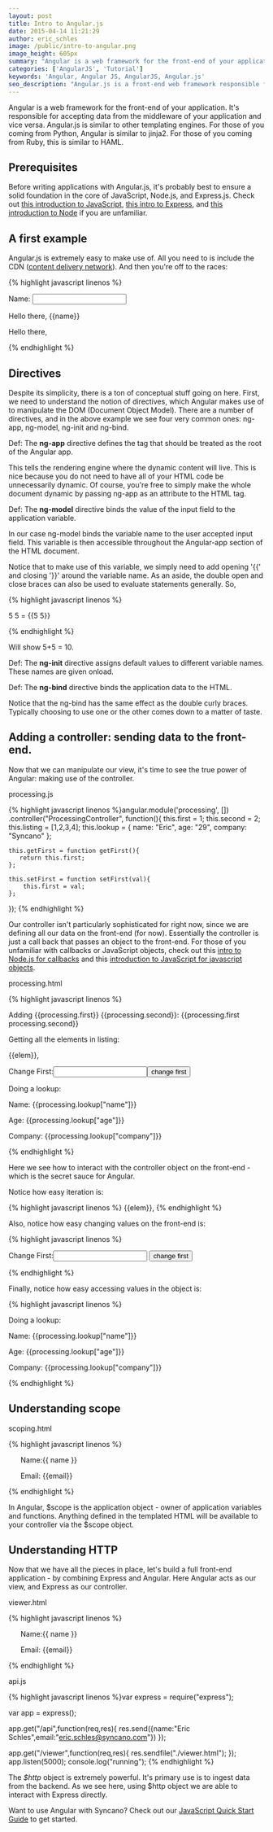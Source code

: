 ```yaml
---
layout: post
title: Intro to Angular.js
date: 2015-04-14 11:21:29
author: eric_schles
image: /public/intro-to-angular.png
image_height: 605px
summary: "Angular is a web framework for the front-end of your application. It’s responsible for accepting data from the middleware of your application and vice versa. Angular.js is similar to other templating engines. For those of you coming from Python, Angular is similar to jinja2. For those of you coming from Ruby, this is similar to HAML."
categories: ['AngularJS', 'Tutorial']
keywords: 'Angular, Angular JS, AngularJS, Angular.js'
seo_description: "Angular.js is a front-end web framework responsible for accepting data from the middleware of your app & vice versa. See how easy (& awesome) it is to use!"
---
```

<p>Angular is a web framework for the front-end of your application.  It's responsible for accepting data from the middleware of your application and vice versa. Angular.js is similar to other templating engines.  For those of you coming from Python, Angular is similar to jinja2.  For those of you coming from Ruby, this is similar to HAML.<!--more--></p>

<h2>Prerequisites</h2>

<p>Before writing applications with Angular.js, it's probably best to ensure a solid foundation in the core of JavaScript, Node.js, and Express.js.  Check out <a href="http://www.syncano.com/getting-know-javascript-intro/">this introduction to JavaScript</a>, <a href="http://www.syncano.com/intro-to-express-js">this intro to Express</a>, and <a href="http://www.syncano.com/intro-to-node-js">this introduction to Node</a> if you are unfamiliar.</p>

<h2>A first example</h2>

<p>Angular.js is extremely easy to make use of. All you need to is include the CDN (<a href="http://en.wikipedia.org/wiki/Content_delivery_network">content delivery network</a>).  And then you're off to the races:</p>

{% highlight javascript linenos %}
<!doctype html>
<html>
<head>
<script src="http://ajax.googleapis.com/ajax/libs/angularjs/1.3.14/angular.min.js"></script>
</head>
<body>
<div ng-app="" ng-init="default='Eric'">
 <p>Name: <input type="text" ng-model="name"></p>
 <p>Hello there, {{name}}</p>
 <p>Hello there, <span ng-bind="default"></span></p>
</div>
</body>
</html>
{% endhighlight %}

<h2>Directives</h2>

<p>Despite its simplicity, there is a ton of conceptual stuff going on here.  First, we need to understand the notion of directives, which Angular makes use of to manipulate the DOM (Document Object Model).  There are a number of directives, and in the above example we see four very common ones: ng-app, ng-model, ng-init and ng-bind.</p>

<p>Def: The <strong>ng-app</strong> directive defines the tag that should be treated as the root of the Angular app.</p>

<p>This tells the rendering engine where the dynamic content will live.  This is nice because you do not need to have all of your HTML code be unnecessarily dynamic.  Of course, you're free to simply make the whole document dynamic by passing ng-app as an attribute to the HTML tag.</p>

<p>Def: The <strong>ng-model</strong> directive binds the value of the input field to the application variable.</p>

<p>In our case ng-model binds the variable name to the user accepted input field.  This variable is then accessible throughout the Angular-app section of the HTML document.</p>

<p>Notice that to make use of this variable, we simply need to add opening '{{' and closing '}}' around the variable name.  As an aside, the double open and close braces can also be used to evaluate statements generally.  So,</p>

{% highlight javascript linenos %}
<div ng-app="">
 <p>5 5 = {{5   5}}</p>
</div>
{% endhighlight %}

<p>Will show 5+5 = 10.</p>

<p>Def: The <strong>ng-init</strong> directive assigns default values to different variable names.  These names are given onload.</p>

<p>Def: The <strong>ng-bind</strong> directive binds the application data to the HTML.</p>

<p>Notice that the ng-bind has the same effect as the double curly braces.  Typically choosing to use one or the other comes down to a matter of taste.</p>

<h2>Adding a controller: sending data to the front-end.</h2>

<p>Now that we can manipulate our view, it's time to see the true power of Angular: making use of the controller.</p>

<p>processing.js</p>

{% highlight javascript linenos %}angular.module('processing', [])
 .controller("ProcessingController", function(){
    this.first = 1;
    this.second = 2;
    this.listing = [1,2,3,4];
    this.lookup = {
      name: "Eric",
      age: "29",
      company: "Syncano"
     };

    this.getFirst = function getFirst(){
       return this.first; 
    };

    this.setFirst = function setFirst(val){
        this.first = val;
    };

   });
{% endhighlight %}

<p>Our controller isn't particularly sophisticated for right now, since we are defining all our data on the front-end (for now).  Essentially the controller is just a call back that passes an object to the front-end.  For those of you unfamiliar with callbacks or JavaScript objects, check out this <a href="http://www.syncano.com/intro-to-node-js">intro to Node.js for callbacks</a> and this <a href="http://www.syncano.com/data-structures-in-javascript/">introduction to JavaScript for javascript objects</a>.</p>

<p>processing.html</p>

{% highlight javascript linenos %}
<!doctype html>
<html>
<head>
<script src="http://ajax.googleapis.com/ajax/libs/angularjs/1.3.14/angular.min.js"></script>
</head>
<body>
<div ng-app="processing" ng-controller="ProcessingController as processing"> 
 <p> Adding {{processing.first}}   {{processing.second}}: {{processing.first   processing.second}}</p>
 <p> Getting all the elements in listing:</p>
  <span ng-repeat="elem in processing.listing">
    {{elem}},
  </span> 
 <p> Change First:<input type="number" ng-model="val"><button class="btn" ng-click="processing.setFirst(val)">change first</button>
 <p>Doing a lookup:</p>
 <p>Name: {{processing.lookup["name"]}}</p>
 <p>Age: {{processing.lookup["age"]}}</p>
 <p>Company: {{processing.lookup["company"]}}</p>
</div> 
</body>
</html>
{% endhighlight %}
<p>Here we see how to interact with the controller object on the front-end - which is the secret sauce for Angular.</p>

<p>Notice how easy iteration is:</p>

{% highlight javascript linenos %}
<span ng-repeat="elem in processing.listing">
    {{elem}},
</span>
{% endhighlight %}

<p>Also, notice how easy changing values on the front-end is:</p>

{% highlight javascript linenos %}
<p> Change First:<input type="number" ng-model="val">
<button class="btn" ng-click="processing.setFirst(val)">change first</button>
</p>
{% endhighlight %}

<p>Finally, notice how easy accessing values in the object is:</p>

{% highlight javascript linenos %}
 <p>Doing a lookup:</p>
 <p>Name: {{processing.lookup["name"]}}</p>
 <p>Age: {{processing.lookup["age"]}}</p>
 <p>Company: {{processing.lookup["company"]}}</p>
{% endhighlight %}

<h2>Understanding scope</h2>

<p>scoping.html</p>

{% highlight javascript linenos %}
<!DOCTYPE html>
<html>
<head>
<script src= "http://ajax.googleapis.com/ajax/libs/angularjs/1.3.14/angular.min.js"></script>
</head>
<body>
<div ng-app="myApp" ng-controller="customersCtrl"> 
<ul>
    <p>Name:{{ name }}</p>
    <p>Email: {{email}}</p>
</ul>
</div>

<script>
var app = angular.module('myApp', []);
app.controller('customersCtrl', function($scope) {
    $scope.name = "Eric Schles";
    $scope.email = "eric.schles@syncano.com"
});
</script>

</body>
</html>
{% endhighlight %}

<p>In Angular, $scope is the application object - owner of application variables and functions.  Anything defined in the templated HTML will be available to your controller via the $scope object.</p>

<h2>Understanding HTTP</h2>

Now that we have all the pieces in place, let's build a full front-end application - by combining Express and Angular.  Here Angular acts as our view, and Express as our controller.

<p>viewer.html</p>

{% highlight javascript linenos %}
<!DOCTYPE html>
<html>
<head>
<script src= "http://ajax.googleapis.com/ajax/libs/angularjs/1.3.14/angular.min.js"></script>
</head>
<body>

<div ng-app="myApp" ng-controller="customersCtrl"> 

<ul>
    <p>Name:{{ name }}</p>
    <p>Email: {{email}}</p>
</ul>
</div>

<script>
var app = angular.module('myApp', []);
app.controller('customersCtrl', function($scope, $http) {
  $http.get("http://localhost:5000/api")
  .success(function (response) {
    $scope.name = response["name"];
    $scope.email = response["email"]});
});
</script>

</body>
</html>
{% endhighlight %}

<p>api.js</p>

{% highlight javascript linenos %}var express = require("express");

var app = express();

app.get("/api",function(req,res){
    res.send({name:"Eric Schles",email:"eric.schles@syncano.com"})
});

app.get("/viewer",function(req,res){
  res.sendfile("./viewer.html");
});
app.listen(5000);
console.log("running");
{% endhighlight %}

<p>The <em>$http</em> object is extremely powerful.  It's primary use is to ingest data from the backend.  As we see here, using $http object we are able to interact with Express directly.</p>

Want to use Angular with Syncano? Check out our <a href="http://docs.syncano.com/v3.2.1/docs/javascript-index">JavaScript Quick Start Guide</a> to get started.